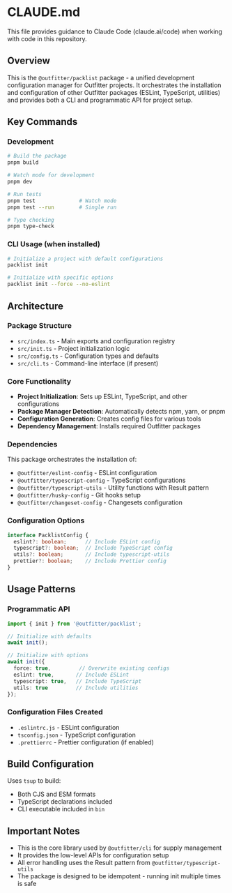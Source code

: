 # CLAUDE.md

This file provides guidance to Claude Code (claude.ai/code) when working with code in this repository.

## Overview

This is the `@outfitter/packlist` package - a unified development configuration manager for Outfitter projects. It orchestrates the installation and configuration of other Outfitter packages (ESLint, TypeScript, utilities) and provides both a CLI and programmatic API for project setup.

## Key Commands

### Development
```bash
# Build the package
pnpm build

# Watch mode for development
pnpm dev

# Run tests
pnpm test              # Watch mode
pnpm test --run        # Single run

# Type checking
pnpm type-check
```

### CLI Usage (when installed)
```bash
# Initialize a project with default configurations
packlist init

# Initialize with specific options
packlist init --force --no-eslint
```

## Architecture

### Package Structure
- `src/index.ts` - Main exports and configuration registry
- `src/init.ts` - Project initialization logic
- `src/config.ts` - Configuration types and defaults
- `src/cli.ts` - Command-line interface (if present)

### Core Functionality
- **Project Initialization**: Sets up ESLint, TypeScript, and other configurations
- **Package Manager Detection**: Automatically detects npm, yarn, or pnpm
- **Configuration Generation**: Creates config files for various tools
- **Dependency Management**: Installs required Outfitter packages

### Dependencies
This package orchestrates the installation of:
- `@outfitter/eslint-config` - ESLint configuration
- `@outfitter/typescript-config` - TypeScript configurations
- `@outfitter/typescript-utils` - Utility functions with Result pattern
- `@outfitter/husky-config` - Git hooks setup
- `@outfitter/changeset-config` - Changesets configuration

### Configuration Options
```typescript
interface PacklistConfig {
  eslint?: boolean;      // Include ESLint config
  typescript?: boolean;  // Include TypeScript config
  utils?: boolean;       // Include typescript-utils
  prettier?: boolean;    // Include Prettier config
}
```

## Usage Patterns

### Programmatic API
```typescript
import { init } from '@outfitter/packlist';

// Initialize with defaults
await init();

// Initialize with options
await init({
  force: true,         // Overwrite existing configs
  eslint: true,       // Include ESLint
  typescript: true,   // Include TypeScript
  utils: true         // Include utilities
});
```

### Configuration Files Created
- `.eslintrc.js` - ESLint configuration
- `tsconfig.json` - TypeScript configuration
- `.prettierrc` - Prettier configuration (if enabled)

## Build Configuration

Uses `tsup` to build:
- Both CJS and ESM formats
- TypeScript declarations included
- CLI executable included in `bin`

## Important Notes

- This is the core library used by `@outfitter/cli` for supply management
- It provides the low-level APIs for configuration setup
- All error handling uses the Result pattern from `@outfitter/typescript-utils`
- The package is designed to be idempotent - running init multiple times is safe
